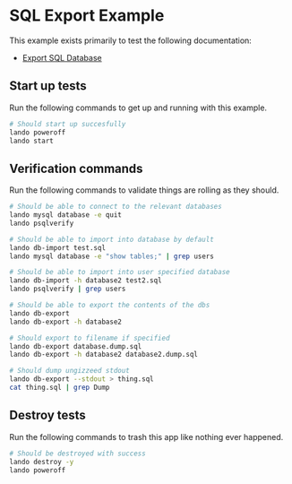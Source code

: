 SQL Export Example
==================

This example exists primarily to test the following documentation:

* [Export SQL Database](https://docs.devwithlando.io/guides/db-export.html)

Start up tests
--------------

Run the following commands to get up and running with this example.

```bash
# Should start up succesfully
lando poweroff
lando start
```

Verification commands
---------------------

Run the following commands to validate things are rolling as they should.

```bash
# Should be able to connect to the relevant databases
lando mysql database -e quit
lando psqlverify

# Should be able to import into database by default
lando db-import test.sql
lando mysql database -e "show tables;" | grep users

# Should be able to import into user specified database
lando db-import -h database2 test2.sql
lando psqlverify | grep users

# Should be able to export the contents of the dbs
lando db-export
lando db-export -h database2

# Should export to filename if specified
lando db-export database.dump.sql
lando db-export -h database2 database2.dump.sql

# Should dump ungizzeed stdout
lando db-export --stdout > thing.sql
cat thing.sql | grep Dump
```

Destroy tests
-------------

Run the following commands to trash this app like nothing ever happened.

```bash
# Should be destroyed with success
lando destroy -y
lando poweroff
```
